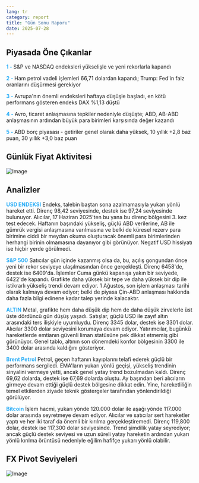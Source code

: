 ```yaml
---
lang: tr
category: report
title: "Gün Sonu Raporu"
date: 2025-07-28
---
```



<h2>Piyasada Öne Çıkanlar</h2>
<strong style="color: #2caef7;">1 - </strong> S&P ve NASDAQ endeksleri yükselişle ve yeni rekorlarla kapandı

<strong style="color: #2caef7;">2 - </strong> Ham petrol vadeli işlemleri 66,71 dolardan kapandı; Trump: Fed'in faiz oranlarını düşürmesi gerekiyor

<strong style="color: #2caef7;">3 - </strong> Avrupa'nın önemli endeksleri haftaya düşüşle başladı, en kötü performans gösteren endeks DAX %1,13 düştü

<strong style="color: #2caef7;">4 - </strong> Avro, ticaret anlaşmasına tepkiler nedeniyle düşüşte; ABD, AB-ABD anlaşmasının ardından büyük para birimleri karşısında değer kazandı


<strong style="color: #2caef7;">5 - </strong> ABD borç piyasası - getiriler genel olarak daha yüksek, 10 yıllık +2,8 baz puan, 30 yıllık +3,0 baz puan



<h2>Günlük Fiyat Aktivitesi</h2>
<img src="https://markleighedu.github.io/img/Jul-2025/28-Jul-2025/price.jpg" alt="Image"/>

<h2>Analizler</h2>
<strong style="color: #2caef7;">USD ENDEKSI</strong> Endeks, talebin baştan sona azalmamasıyla yukarı yönlü hareket etti. Direnç 98,42 seviyesinde, destek ise 97,24 seviyesinde bulunuyor. Alıcılar, 17 Haziran 2025'ten bu yana bu direnç bölgesini 3. kez test edecek. Haftanın başındaki yükseliş, güçlü ABD verilerine, AB ile gümrük vergisi anlaşmasına varılmasına ve belki de küresel rezerv para birimine ciddi bir meydan okuma oluşturacak önemli para birimlerinden herhangi birinin olmamasına dayanıyor gibi görünüyor. Negatif USD hissiyatı ise hiçbir yerde görülmedi.

<strong style="color: #2caef7;">S&P 500</strong> Satıcılar gün içinde kazanmış olsa da, bu, açılış gongundan önce yeni bir rekor seviyeye ulaşılmasından önce gerçekleşti. Direnç 6458'de, destek ise 6409'da. İşlemler Cuma günkü kapanışa yakın bir seviyede, 6422'de kapandı. Grafikte daha yüksek bir tepe ve daha yüksek bir dip ile istikrarlı yükseliş trendi devam ediyor. 1 Ağustos, son işlem anlaşması tarihi olarak kalmaya devam ediyor; belki de piyasa Çin-ABD anlaşması hakkında daha fazla bilgi edinene kadar talep yerinde kalacaktır.

<strong style="color: #2caef7;">ALTIN</strong> Metal, grafikte hem daha düşük dip hem de daha düşük zirvelerle üst üste dördüncü gün düşüş yaşadı. Satışlar, güçlü USD ile zayıf altın arasındaki ters ilişkiyle uyumluydu. Direnç 3345 dolar, destek ise 3301 dolar. Alıcılar 3300 dolar seviyesini korumaya devam ediyor. Yatırımcılar, bugünkü hareketlerde emtianın güvenli liman statüsüne pek dikkat etmemiş gibi görünüyor. Genel tablo, altının son dönemdeki konfor bölgesinin 3300 ile 3400 dolar arasında kaldığını gösteriyor.

<strong style="color: #2caef7;">Brent Petrol</strong> Petrol, geçen haftanın kayıplarını telafi ederek güçlü bir performans sergiledi. EMA'ların yukarı yönlü geçişi, yükseliş trendinin sinyalini vermeye yetti, ancak genel yatay trend bozulmadan kaldı. Direnç 69,62 dolarda, destek ise 67,69 dolarda oluştu. Ay başından beri alıcıların girmeye devam ettiği güçlü destek bölgesine dikkat edin. Yine, hareketliliğin temel etkilerden ziyade teknik göstergeler tarafından yönlendirildiği görülüyor.

<strong style="color: #2caef7;">Bitcoin</strong> İşlem hacmi, yukarı yönde 120.000 dolar ile aşağı yönde 117.000 dolar arasında seyretmeye devam ediyor. Alıcılar ve satıcılar sert hareketler yaptı ve her iki taraf da önemli bir kırılma gerçekleştiremedi. Direnç 119,800 dolar, destek ise 117,300 dolar seviyesinde. Trend şimdilik yatay seyrediyor; ancak güçlü destek seviyesi ve uzun süreli yatay hareketin ardından yukarı yönlü kırılma örüntüsü nedeniyle eğilim hafifçe yukarı yönlü olabilir.



<h2>FX Pivot Seviyeleri</h2>
<img src="https://markleighedu.github.io/img/Jul-2025/28-Jul-2025/pivot.jpg" alt="Image"/>